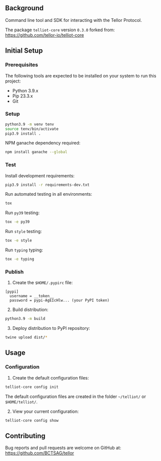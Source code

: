 ## Background

Command line tool and SDK for interacting with the Tellor Protocol.

The package `telliot-core` version `0.3.0` forked from:<br />
https://github.com/tellor-io/telliot-core

## Initial Setup

### Prerequisites
The following tools are expected to be installed on your system to run this project:

- Python 3.9.x
- Pip 23.3.x
- Git

### Setup

```bash
python3.9 -m venv tenv
source tenv/bin/activate
pip3.9 install .
```

NPM ganache dependency required:
```bash
npm install ganache --global
```

### Test

Install development requirements:
```bash
pip3.9 install -r requirements-dev.txt
```

Run automated testing in all environments:
```bash
tox
```

Run `py39` testing:
```bash
tox -e py39
```

Run `style` testing:
```bash
tox -e style
```

Run `typing` typing:
```bash
tox -e typing
```

### Publish

1. Create the `$HOME/.pypirc` file:
```
[pypi]
  username = __token__
  password = pypi-AgEIcHlw... (your PyPI token)
```

2. Build distribution:
```bash
python3.9 -m build
```

3. Deploy distribution to PyPI repository:
```bash
twine upload dist/*
```

## Usage

### Configuration

1. Create the default configuration files:
```bash
telliot-core config init
```

The default configuration files are created in the folder `~/telliot/` or `$HOME/telliot/`.

2. View your current configuration:
```bash
telliot-core config show
```

## Contributing

Bug reports and pull requests are welcome on GitHub at:<br />
https://github.com/BCTSAG/tellor
